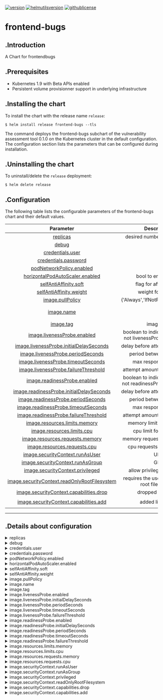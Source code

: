 
[![version](https://img.shields.io/badge/version-0.1.0-brightgreen.svg)](https://shields.io/)  [![helmutilsversion](https://img.shields.io/badge/helmutilsversion-0.1.2-orange.svg)](https://shields.io/)  [![githublicense](https://img.shields.io/badge/license-Apache_2.0-blue.svg)](https://shields.io/)

# frontend-bugs

## .Introduction
A Chart for frontendbugs

## .Prerequisites
- Kubernetes 1.9 with Beta APIs enabled
- Persistent volume provisionner support in underlying infrastructure

## .Installing the chart
To install the chart with the release name `release`:
```console
$ helm install release frontend-bugs --tls
```

The command deploys the frontend-bugs subchart of the vulnerability assessment tool 0.1.0
on the Kubernetes cluster in the default configuration. The configuration section lists
the parameters that can be configured during installation.

## .Uninstalling the chart
To uninstall/delete the `release` deployment:
```console
$ helm delete release
```

## .Configuration
The following table lists the configurable parameters of the frontend-bugs chart and their default values.


| Parameter  |	Description  |	Default |
|:----------:|:-------------:|:--------:|
| <a href='#0'>replicas</a> | desired number of instances | `2` |
| <a href='#1'>debug</a> |  | `True` |
| <a href='#2'>credentials.user</a> |  | `vulas` |
| <a href='#3'>credentials.password</a> |  | `vulas` |
| <a href='#4'>podNetworkPolicy.enabled</a> |  | `False` |
| <a href='#5'>horizontalPodAutoScaler.enabled</a> | bool to enable HPA | `True` |
| <a href='#6'>selfAntiAffinity.soft</a> | flag for affinity type | `True` |
| <a href='#7'>selfAntiAffinity.weight</a> | weight for affinity | `100` |
| <a href='#8'>image.pullPolicy</a> | {'Always','IfNotPresent','Never'} | `IfNotPresent` |
| <a href='#9'>image.name</a> |  | `vulas/vulnerability-assessment-tool-frontend-bugs` |
| <a href='#10'>image.tag</a> | image tag | `3.1.7-SNAPSHOT` |
| <a href='#11'>image.livenessProbe.enabled</a> | boolean to indicate whether or not livenessProbe is activated | `True` |
| <a href='#12'>image.livenessProbe.initialDelaySeconds</a> | delay before attempt in seconds | `8` |
| <a href='#13'>image.livenessProbe.periodSeconds</a> | period between attempts | `30` |
| <a href='#14'>image.livenessProbe.timeoutSeconds</a> | max response timeout | `5` |
| <a href='#15'>image.livenessProbe.failureThreshold</a> | attempt amounts before failure | `2` |
| <a href='#16'>image.readinessProbe.enabled</a> | boolean to indicate whether or not readinessProbe is activated | `True` |
| <a href='#17'>image.readinessProbe.initialDelaySeconds</a> | delay before attempt in seconds | `5` |
| <a href='#18'>image.readinessProbe.periodSeconds</a> | period between attempts | `30` |
| <a href='#19'>image.readinessProbe.timeoutSeconds</a> | max response timeout | `5` |
| <a href='#20'>image.readinessProbe.failureThreshold</a> | attempt amounts before failure | `2` |
| <a href='#21'>image.resources.limits.memory</a> | memory limit for container | `200Mi` |
| <a href='#22'>image.resources.limits.cpu</a> | cpu limit for container | `200m` |
| <a href='#23'>image.resources.requests.memory</a> | memory requests for container | `100Mi` |
| <a href='#24'>image.resources.requests.cpu</a> | cpu requests for container | `100m` |
| <a href='#25'>image.securityContext.runAsUser</a> | UID | `100` |
| <a href='#26'>image.securityContext.runAsGroup</a> | GID | `100` |
| <a href='#27'>image.securityContext.privileged</a> | allow privileged container | `False` |
| <a href='#28'>image.securityContext.readOnlyRootFilesystem</a> | requires the use of a read only root file system | `False` |
| <a href='#29'>image.securityContext.capabilities.drop</a> | dropped linux cap | `['ALL']` |
| <a href='#30'>image.securityContext.capabilities.add</a> | added linux cap | `['SYS_TIME', 'NET_ADMIN']` |

---
## .Details about configuration
<details closed><summary><a id='0'>replicas</a></summary>

        - description: desired number of instances
        - default: 2
```
Suggestion : number of frontendbugs replicas should
be approximatively the amount of backend replicas
in order to maximize uptime of the said service

```

<a href="#configuration" style="color:grey">Back to configurations</a>
</details>
        
<details closed><summary><a id='1'>debug</a></summary>

        - description: 
        - default: True
```
Sets logging level for shell scripts

```

<a href="#configuration" style="color:grey">Back to configurations</a>
</details>
        
<details closed><summary><a id='2'>credentials.user</a></summary>

        - description: 
        - default: vulas
<a href="#configuration" style="color:grey">Back to configurations</a>
</details>
        
<details closed><summary><a id='3'>credentials.password</a></summary>

        - description: 
        - default: vulas
<a href="#configuration" style="color:grey">Back to configurations</a>
</details>
        
<details closed><summary><a id='4'>podNetworkPolicy.enabled</a></summary>

        - description: 
        - default: False
<a href="#configuration" style="color:grey">Back to configurations</a>
</details>
        
<details closed><summary><a id='5'>horizontalPodAutoScaler.enabled</a></summary>

        - description: bool to enable HPA
        - default: True
<a href="#configuration" style="color:grey">Back to configurations</a>
</details>
        
<details closed><summary><a id='6'>selfAntiAffinity.soft</a></summary>

        - description: flag for affinity type
        - default: True
<a href="#configuration" style="color:grey">Back to configurations</a>
</details>
        
<details closed><summary><a id='7'>selfAntiAffinity.weight</a></summary>

        - description: weight for affinity
        - default: 100
<a href="#configuration" style="color:grey">Back to configurations</a>
</details>
        
<details closed><summary><a id='8'>image.pullPolicy</a></summary>

        - description: {'Always','IfNotPresent','Never'}
        - default: IfNotPresent
<a href="#configuration" style="color:grey">Back to configurations</a>
</details>
        
<details closed><summary><a id='9'>image.name</a></summary>

        - description: 
        - default: vulas/vulnerability-assessment-tool-frontend-bugs
<a href="#configuration" style="color:grey">Back to configurations</a>
</details>
        
<details closed><summary><a id='10'>image.tag</a></summary>

        - description: image tag
        - default: 3.1.7-SNAPSHOT
<a href="#configuration" style="color:grey">Back to configurations</a>
</details>
        
<details closed><summary><a id='11'>image.livenessProbe.enabled</a></summary>

        - description: boolean to indicate whether or not livenessProbe is activated
        - default: True
<a href="#configuration" style="color:grey">Back to configurations</a>
</details>
        
<details closed><summary><a id='12'>image.livenessProbe.initialDelaySeconds</a></summary>

        - description: delay before attempt in seconds
        - default: 8
<a href="#configuration" style="color:grey">Back to configurations</a>
</details>
        
<details closed><summary><a id='13'>image.livenessProbe.periodSeconds</a></summary>

        - description: period between attempts
        - default: 30
<a href="#configuration" style="color:grey">Back to configurations</a>
</details>
        
<details closed><summary><a id='14'>image.livenessProbe.timeoutSeconds</a></summary>

        - description: max response timeout
        - default: 5
<a href="#configuration" style="color:grey">Back to configurations</a>
</details>
        
<details closed><summary><a id='15'>image.livenessProbe.failureThreshold</a></summary>

        - description: attempt amounts before failure
        - default: 2
<a href="#configuration" style="color:grey">Back to configurations</a>
</details>
        
<details closed><summary><a id='16'>image.readinessProbe.enabled</a></summary>

        - description: boolean to indicate whether or not readinessProbe is activated
        - default: True
<a href="#configuration" style="color:grey">Back to configurations</a>
</details>
        
<details closed><summary><a id='17'>image.readinessProbe.initialDelaySeconds</a></summary>

        - description: delay before attempt in seconds
        - default: 5
<a href="#configuration" style="color:grey">Back to configurations</a>
</details>
        
<details closed><summary><a id='18'>image.readinessProbe.periodSeconds</a></summary>

        - description: period between attempts
        - default: 30
<a href="#configuration" style="color:grey">Back to configurations</a>
</details>
        
<details closed><summary><a id='19'>image.readinessProbe.timeoutSeconds</a></summary>

        - description: max response timeout
        - default: 5
<a href="#configuration" style="color:grey">Back to configurations</a>
</details>
        
<details closed><summary><a id='20'>image.readinessProbe.failureThreshold</a></summary>

        - description: attempt amounts before failure
        - default: 2
<a href="#configuration" style="color:grey">Back to configurations</a>
</details>
        
<details closed><summary><a id='21'>image.resources.limits.memory</a></summary>

        - description: memory limit for container
        - default: 200Mi
<a href="#configuration" style="color:grey">Back to configurations</a>
</details>
        
<details closed><summary><a id='22'>image.resources.limits.cpu</a></summary>

        - description: cpu limit for container
        - default: 200m
<a href="#configuration" style="color:grey">Back to configurations</a>
</details>
        
<details closed><summary><a id='23'>image.resources.requests.memory</a></summary>

        - description: memory requests for container
        - default: 100Mi
<a href="#configuration" style="color:grey">Back to configurations</a>
</details>
        
<details closed><summary><a id='24'>image.resources.requests.cpu</a></summary>

        - description: cpu requests for container
        - default: 100m
<a href="#configuration" style="color:grey">Back to configurations</a>
</details>
        
<details closed><summary><a id='25'>image.securityContext.runAsUser</a></summary>

        - description: UID
        - default: 100
<a href="#configuration" style="color:grey">Back to configurations</a>
</details>
        
<details closed><summary><a id='26'>image.securityContext.runAsGroup</a></summary>

        - description: GID
        - default: 100
<a href="#configuration" style="color:grey">Back to configurations</a>
</details>
        
<details closed><summary><a id='27'>image.securityContext.privileged</a></summary>

        - description: allow privileged container
        - default: False
<a href="#configuration" style="color:grey">Back to configurations</a>
</details>
        
<details closed><summary><a id='28'>image.securityContext.readOnlyRootFilesystem</a></summary>

        - description: requires the use of a read only root file system
        - default: False
<a href="#configuration" style="color:grey">Back to configurations</a>
</details>
        
<details closed><summary><a id='29'>image.securityContext.capabilities.drop</a></summary>

        - description: dropped linux cap
        - default: ['ALL']
<a href="#configuration" style="color:grey">Back to configurations</a>
</details>
        
<details closed><summary><a id='30'>image.securityContext.capabilities.add</a></summary>

        - description: added linux cap
        - default: ['SYS_TIME', 'NET_ADMIN']
<a href="#configuration" style="color:grey">Back to configurations</a>
</details>
        